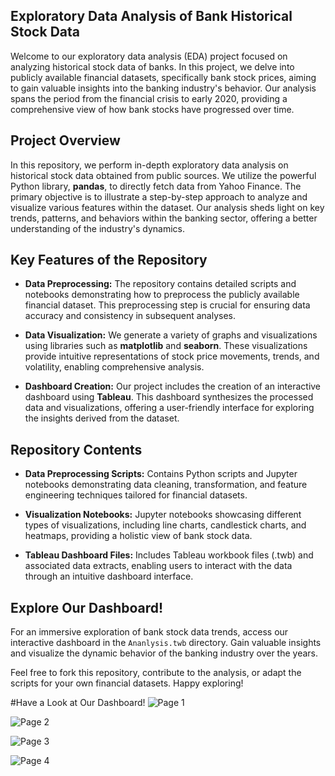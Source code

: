 ## Exploratory Data Analysis of Bank Historical Stock Data

Welcome to our exploratory data analysis (EDA) project focused on analyzing historical stock data of banks. In this project, we delve into publicly available financial datasets, specifically bank stock prices, aiming to gain valuable insights into the banking industry's behavior. Our analysis spans the period from the financial crisis to early 2020, providing a comprehensive view of how bank stocks have progressed over time.

## Project Overview

In this repository, we perform in-depth exploratory data analysis on historical stock data obtained from public sources. We utilize the powerful Python library, **pandas**, to directly fetch data from Yahoo Finance. The primary objective is to illustrate a step-by-step approach to analyze and visualize various features within the dataset. Our analysis sheds light on key trends, patterns, and behaviors within the banking sector, offering a better understanding of the industry's dynamics.

## Key Features of the Repository

- **Data Preprocessing:** The repository contains detailed scripts and notebooks demonstrating how to preprocess the publicly available financial dataset. This preprocessing step is crucial for ensuring data accuracy and consistency in subsequent analyses.

- **Data Visualization:** We generate a variety of graphs and visualizations using libraries such as **matplotlib** and **seaborn**. These visualizations provide intuitive representations of stock price movements, trends, and volatility, enabling comprehensive analysis.

- **Dashboard Creation:** Our project includes the creation of an interactive dashboard using **Tableau**. This dashboard synthesizes the processed data and visualizations, offering a user-friendly interface for exploring the insights derived from the dataset.

## Repository Contents

- **Data Preprocessing Scripts:** Contains Python scripts and Jupyter notebooks demonstrating data cleaning, transformation, and feature engineering techniques tailored for financial datasets.

- **Visualization Notebooks:** Jupyter notebooks showcasing different types of visualizations, including line charts, candlestick charts, and heatmaps, providing a holistic view of bank stock data.

- **Tableau Dashboard Files:** Includes Tableau workbook files (.twb) and associated data extracts, enabling users to interact with the data through an intuitive dashboard interface.

## Explore Our Dashboard!

For an immersive exploration of bank stock data trends, access our interactive dashboard in the `Ananlysis.twb` directory. Gain valuable insights and visualize the dynamic behavior of the banking industry over the years.

Feel free to fork this repository, contribute to the analysis, or adapt the scripts for your own financial datasets. Happy exploring!

#Have a Look at Our Dashboard!
![Page 1](https://github.com/Avineesh28/Exploratory-Data-Analysis-of-Bank-Historical-Stock-Data/assets/79737929/77b25eb1-1322-4d18-91d1-2c4585782ed8)

![Page 2](https://github.com/Avineesh28/Exploratory-Data-Analysis-of-Bank-Historical-Stock-Data/assets/79737929/3452f4f9-cc3a-482d-890e-5b3ea2e570ea)

![Page 3](https://github.com/Avineesh28/Exploratory-Data-Analysis-of-Bank-Historical-Stock-Data/assets/79737929/4b844b8d-f01b-4766-98a1-0a13a59ac5a6)

![Page 4](https://github.com/Avineesh28/Exploratory-Data-Analysis-of-Bank-Historical-Stock-Data/assets/79737929/55f60314-f618-4bc4-9c2b-f8d8144c947c)
